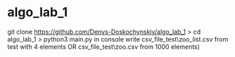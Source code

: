 # algo_lab_1
git clone https://github.com/Denys-Doskochynskiy/algo_lab_1 > cd algo_lab_1 > python3 main.py
in console write csv_file_test\zoo_list.csv from test with 4 elements OR
csv_file_test\zoo.csv from 1000 elements)
